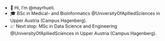 - 👋 Hi, I’m @mayrhueli.
- 🎓 BSc in Medical- and Bioinformatics @UniversityOfAplliedSciences in Upper Austria (Campus Hagenberg).
- 📈 Next stop: MSc in Data Science and Engineering @UniversityOfAplliedSciences in Upper Austria (Campus Hagenberg).

<!---
mayrhueli/mayrhueli is a ✨ special ✨ repository because its `README.md` (this file) appears on your GitHub profile.
You can click the Preview link to take a look at your changes.
--->
